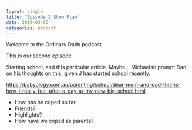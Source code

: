 ```yaml
---
layout: single
title: "Episode 2 Show Plan"
date: 2019-03-05
categories: podcast
---
```


Welcome to the Ordinary Dads podcast.

This is our second episode

Starting school, and this particular article. Maybe... Michael to prompt Dan on his thoughts on this, given J has started school recently.

<https://babyology.com.au/parenting/school/dear-mum-and-dad-this-is-how-i-really-feel-after-a-day-at-my-new-big-school.html>

* How has he coped so far
* Friends?
* Highlights?
* How have we coped as parents?
